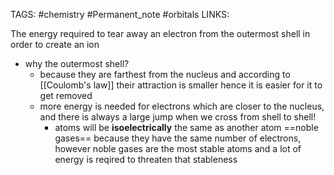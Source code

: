 TAGS: #chemistry #Permanent_note #orbitals 
LINKS:

The energy required to tear away an electron from the outermost shell in order to create an ion
- why the outermost shell?
	- because they are farthest from the nucleus and according to [[Coulomb's law]] their attraction is smaller hence it is easier for it to get removed
	- more energy is needed for electrons which are closer to the nucleus, and there is always a large jump when we cross from shell to shell!
		- atoms will be **isoelectrically** the same as another atom ==noble gases== because they have the same number of electrons, however noble gases are the most stable atoms and a lot of energy is reqired to threaten that stableness

